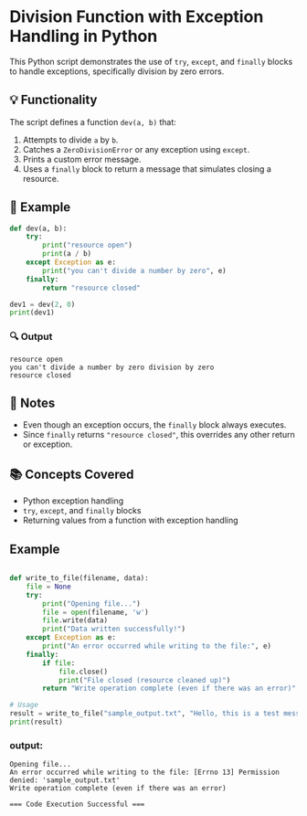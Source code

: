 # Division Function with Exception Handling in Python

This Python script demonstrates the use of `try`, `except`, and `finally` blocks to handle exceptions, specifically division by zero errors.

## 💡 Functionality

The script defines a function `dev(a, b)` that:

1. Attempts to divide `a` by `b`.
2. Catches a `ZeroDivisionError` or any exception using `except`.
3. Prints a custom error message.
4. Uses a `finally` block to return a message that simulates closing a resource.

## 🧪 Example

```python
def dev(a, b):
    try:
        print("resource open")
        print(a / b)
    except Exception as e:    
        print("you can't divide a number by zero", e)
    finally:
        return "resource closed"

dev1 = dev(2, 0)
print(dev1)
```

### 🔍 Output

```
resource open
you can't divide a number by zero division by zero
resource closed
```

## 📝 Notes

- Even though an exception occurs, the `finally` block always executes.
- Since `finally` returns `"resource closed"`, this overrides any other return or exception.

## 📚 Concepts Covered

- Python exception handling
- `try`, `except`, and `finally` blocks
- Returning values from a function with exception handling


## Example 

``` python

def write_to_file(filename, data):
    file = None
    try:
        print("Opening file...")
        file = open(filename, 'w')
        file.write(data)
        print("Data written successfully!")
    except Exception as e:
        print("An error occurred while writing to the file:", e)
    finally:
        if file:
            file.close()
            print("File closed (resource cleaned up)")
        return "Write operation complete (even if there was an error)"

# Usage
result = write_to_file("sample_output.txt", "Hello, this is a test message!")
print(result)

```

### output:

```
Opening file...
An error occurred while writing to the file: [Errno 13] Permission denied: 'sample_output.txt'
Write operation complete (even if there was an error)

=== Code Execution Successful ===
```
